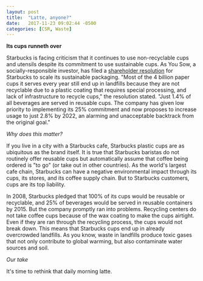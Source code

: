 ```yaml
---
layout: post
title:  "Latte, anyone?"
date:   2017-11-23 09:02:44 -0500
categories: [CSR, Waste]
---
```


**Its cups runneth over**

Starbucks is facing criticism that it continues to use non-recyclable cups and utensils despite its commitment to use sustainable cups. As You Sow, a socially-responsible investor, has filed a [shareholder resolution](https://www.asyousow.org/wp-content/uploads/2017/10/Starbucks-SustainablePackaging-Resolution-2018.pdf) for Starbucks to scale its sustainable packaging.  "Most of the 4 billion paper cups it serves every year still end up in landfills because they are not recyclable due to a plastic coating that requires special processing, and lack of infrastructure to recycle cups," the resolution stated. "Just 1.4% of all beverages are served in reusable cups. The company has given
low priority to implementing its 25% commitment and now proposes to increase usage to just
2.8% by 2022, an alarming and unacceptable backtrack from the original goal."

*Why does this matter?*

If you live in a city with a Starbucks cafe, Starbucks plastic cups are as ubiquitous as the brand itself. It is true that Starbucks baristas do not routinely offer reusable cups but automatically assume that coffee being ordered is "to go" (or take out in other countries). As the world's largest cafe chain, Starbucks can have a negative environmental impact through its cups, its stores, and its coffee supply chain. But to Starbucks customers, cups are its top liability.

In 2008, Starbucks pledged that 100% of its cups would be reusable or recyclable, and 25% of beverages would be served in reusable containers by 2015. But the company promptly ran into problems. Recycling centers do not take coffee cups because of the wax coating to make the cups airtight. Even if they are ran through the recycling process, the cups would not break down. This means that Starbucks cups end up in already overcrowded landfills. As you know, waste in landfills produce toxic gases that not only contribute to global warming, but also contaminate water sources and soil.

*Our take*

It's time to rethink that daily morning latte.
